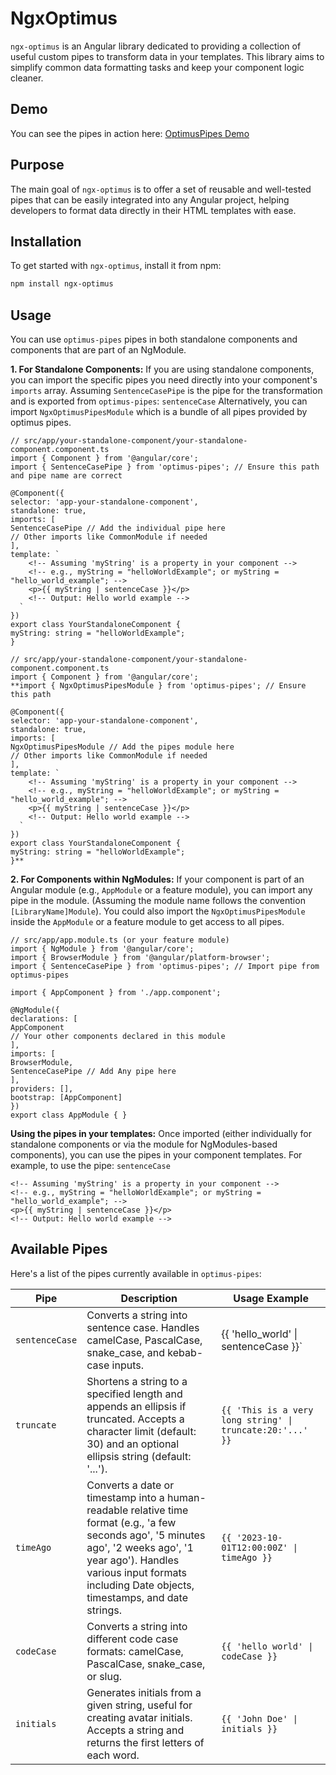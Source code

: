 # NgxOptimus

`ngx-optimus` is an Angular library dedicated to providing a collection of useful custom pipes to transform data in your templates. This library aims to simplify common data formatting tasks and keep your component logic cleaner.

## Demo

You can see the pipes in action here: [OptimusPipes Demo](https://bilal-abubakari.github.io/ngx-optimus/)


## Purpose

The main goal of `ngx-optimus` is to offer a set of reusable and well-tested pipes that can be easily integrated into any Angular project, helping developers to format data directly in their HTML templates with ease.

## Installation

To get started with `ngx-optimus`, install it from npm:

```bash
npm install ngx-optimus
```

## Usage
You can use `optimus-pipes` pipes in both standalone components and components that are part of an NgModule.

**1. For Standalone Components:** If you are using standalone components, you can import the specific pipes you need directly into your component's `imports` array. Assuming `SentenceCasePipe` is the pipe for the transformation and is exported from `optimus-pipes`: `sentenceCase`
Alternatively, you can import `NgxOptimusPipesModule` which is a bundle of all pipes provided by optimus pipes.


    // src/app/your-standalone-component/your-standalone-component.component.ts
    import { Component } from '@angular/core';
    import { SentenceCasePipe } from 'optimus-pipes'; // Ensure this path and pipe name are correct

    @Component({
    selector: 'app-your-standalone-component',
    standalone: true,
    imports: [
    SentenceCasePipe // Add the individual pipe here
    // Other imports like CommonModule if needed
    ],
    template: `
        <!-- Assuming 'myString' is a property in your component -->
        <!-- e.g., myString = "helloWorldExample"; or myString = "hello_world_example"; -->
        <p>{{ myString | sentenceCase }}</p>
        <!-- Output: Hello world example -->
      `
    })
    export class YourStandaloneComponent {
    myString: string = "helloWorldExample";
    }

    // src/app/your-standalone-component/your-standalone-component.component.ts
    import { Component } from '@angular/core';
    **import { NgxOptimusPipesModule } from 'optimus-pipes'; // Ensure this path

    @Component({
    selector: 'app-your-standalone-component',
    standalone: true,
    imports: [
    NgxOptimusPipesModule // Add the pipes module here
    // Other imports like CommonModule if needed
    ],
    template: `
        <!-- Assuming 'myString' is a property in your component -->
        <!-- e.g., myString = "helloWorldExample"; or myString = "hello_world_example"; -->
        <p>{{ myString | sentenceCase }}</p>
        <!-- Output: Hello world example -->
      `
    })
    export class YourStandaloneComponent {
    myString: string = "helloWorldExample";
    }**


**2. For Components within NgModules:** If your component is part of an Angular module (e.g., `AppModule` or a feature module), you can import any pipe in the module. (Assuming the module name follows the convention `[LibraryName]Module`).
You could also import the `NgxOptimusPipesModule` inside the `AppModule` or a feature module to get access to all pipes.


    // src/app/app.module.ts (or your feature module)
    import { NgModule } from '@angular/core';
    import { BrowserModule } from '@angular/platform-browser';
    import { SentenceCasePipe } from 'optimus-pipes'; // Import pipe from optimus-pipes
    
    import { AppComponent } from './app.component';
    
    @NgModule({
    declarations: [
    AppComponent
    // Your other components declared in this module
    ],
    imports: [
    BrowserModule,
    SentenceCasePipe // Add Any pipe here
    ],
    providers: [],
    bootstrap: [AppComponent]
    })
    export class AppModule { }


**Using the pipes in your templates:**
Once imported (either individually for standalone components or via the module for NgModules-based components), you can use the pipes in your component templates.
For example, to use the pipe: `sentenceCase`

    <!-- Assuming 'myString' is a property in your component -->
    <!-- e.g., myString = "helloWorldExample"; or myString = "hello_world_example"; -->
    <p>{{ myString | sentenceCase }}</p>
    <!-- Output: Hello world example -->


## Available Pipes
Here's a list of the pipes currently available in `optimus-pipes`:

| Pipe           | Description                                                                                                                                                                                                                            | Usage Example                                             |
|----------------|----------------------------------------------------------------------------------------------------------------------------------------------------------------------------------------------------------------------------------------|-----------------------------------------------------------|
| `sentenceCase` | Converts a string into sentence case. Handles camelCase, PascalCase, snake_case, and kebab-case inputs.                                                                                                                                | {{ 'hello_world' \|  sentenceCase }}`                     |
| `truncate`     | Shortens a string to a specified length and appends an ellipsis if truncated. Accepts a character limit (default: 30) and an optional ellipsis string (default: '...').                                                                | `{{ 'This is a very long string' \| truncate:20:'...' }}` |
| `timeAgo`      | Converts a date or timestamp into a human-readable relative time format (e.g., 'a few seconds ago', '5 minutes ago', '2 weeks ago', '1 year ago'). Handles various input formats including Date objects, timestamps, and date strings. | `{{ '2023-10-01T12:00:00Z' \| timeAgo }}`                 |
| `codeCase`     | Converts a string into different code case formats: camelCase, PascalCase, snake_case, or slug.                                                                                                                                        | `{{ 'hello world' \| codeCase }}`                         |
| `initials`     | Generates initials from a given string, useful for creating avatar initials. Accepts a string and returns the first letters of each word.                                                                                              | `{{ 'John Doe' \| initials }}`                            |


